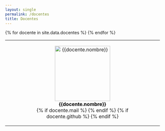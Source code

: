 ```yaml
---
layout: single
permalink: /docentes
title: Docentes
---
```


<!-- TODO: Mejorar página de docentes -->

<div class="row justify-content-center">
  <table class="tg" style="width: 100%;">
    <tbody>
      <tr>
        {% for docente in site.data.docentes %}
        <td class="tg-0lax" style="text-align:center; vertical-align:top; width: 33%;">
          <figure class="figure d-block" style="display: inline-block; text-align: center;">
            <img class="figure-img rounded img-fluid" style="height:180px;width:auto;" title="{{docente.nombre}}"
                src="{{site.baseurl}}{{docente.foto}}" alt="{{docente.nombre}}">
            <figcaption class="docente-social mt-2">
              <div style="text-align: center; font-weight: bold; color: black;">
                <span>{{docente.nombre}}</span>
              </div>
              <div style="text-align: center;">
                {% if docente.mail %}
                <a href="mailto:{{docente.mail}}"
                  class="btn-social btn-outline social-link"><span class="fa fa-fw fa-envelope"></span></a>
                {% endif %}
                {% if docente.github %}
                <a href="https://github.com/{{docente.github}}"
                  class="btn-social btn-outline social-link"><span class="fab fa-fw fa-github"></span></a>
                {% endif %}
              </div>
            </figcaption>
          </figure>
        </td>
        {% endfor %}
      </tr>
    </tbody>
  </table>
</div>
